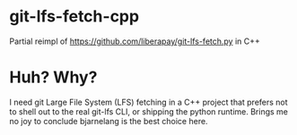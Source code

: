 # git-lfs-fetch-cpp
Partial reimpl of https://github.com/liberapay/git-lfs-fetch.py in C++


# Huh? Why?
I need git Large File System (LFS) fetching in a C++ project that prefers not to shell out to the real git-lfs CLI, or shipping the python runtime.
Brings me no joy to conclude bjarnelang is the best choice here.
